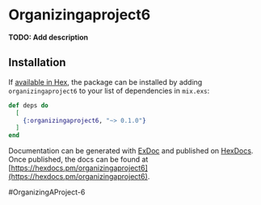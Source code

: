 # Organizingaproject6

**TODO: Add description**

## Installation

If [available in Hex](https://hex.pm/docs/publish), the package can be installed
by adding `organizingaproject6` to your list of dependencies in `mix.exs`:

```elixir
def deps do
  [
    {:organizingaproject6, "~> 0.1.0"}
  ]
end
```

Documentation can be generated with [ExDoc](https://github.com/elixir-lang/ex_doc)
and published on [HexDocs](https://hexdocs.pm). Once published, the docs can
be found at [https://hexdocs.pm/organizingaproject6](https://hexdocs.pm/organizingaproject6).

#OrganizingAProject-6
